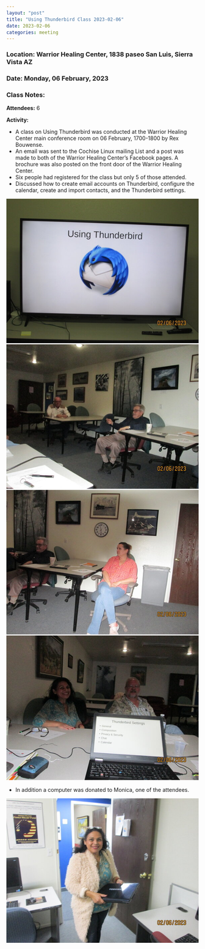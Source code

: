 ```yaml
---
layout: "post"
title: "Using Thunderbird Class 2023-02-06"
date: 2023-02-06
categories: meeting
---
```


### Location: Warrior Healing Center, 1838 paseo San Luis, Sierra Vista AZ

### Date: Monday, 06 February, 2023

### Class Notes:

**Attendees:** 6

**Activity:**
 * A class on Using Thunderbird was conducted at the Warrior Healing Center main conference room on 06 February, 1700-1800 by Rex Bouwense.
 * An email was sent to the Cochise Linux mailing List and a post was made to both of the Warrior Healing Center’s Facebook pages.  A brochure was also posted on the front door of the Warrior Healing Center.
 * Six people had registered for the class but only 5 of those attended.
 * Discussed how to create email accounts on Thunderbird, configure the calendar, create and import contacts, and the Thunderbird settings.

![alt text](https://raw.githubusercontent.com/CochiseLinuxUsersGroup/CochiseLinuxUsersGroup.github.io/master/images2/rsz_whc_class_using_thunderbird_1.jpg)
![alt text](https://raw.githubusercontent.com/CochiseLinuxUsersGroup/CochiseLinuxUsersGroup.github.io/master/images2/rsz_whc_class_using_thunderbird_2.jpg)
![alt text](https://raw.githubusercontent.com/CochiseLinuxUsersGroup/CochiseLinuxUsersGroup.github.io/master/images2/rsz_whc_class_using_thunderbird_3.jpg)
![alt text](https://raw.githubusercontent.com/CochiseLinuxUsersGroup/CochiseLinuxUsersGroup.github.io/master/images2/rsz_whc_class_using_thunderbird_4.jpg)

 * In addition a computer was donated to Monica, one of the attendees.

![alt text](https://raw.githubusercontent.com/CochiseLinuxUsersGroup/CochiseLinuxUsersGroup.github.io/master/images2/rsz_monica_emmerson_with_donated_computer.jpg)
